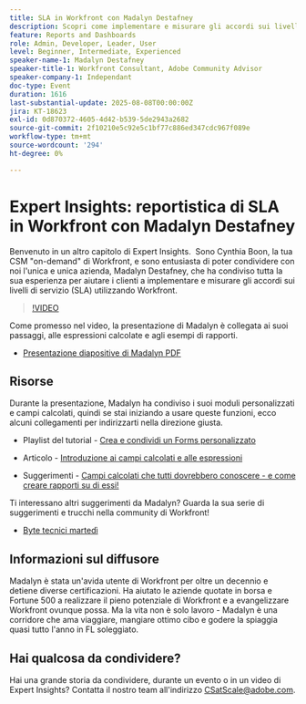```yaml
---
title: SLA in Workfront con Madalyn Destafney
description: Scopri come implementare e misurare gli accordi sui livelli di servizio (SLA) in Adobe Workfront con i suggerimenti degli esperti di Madalyn Destafney, incluse indicazioni dettagliate, esempi di campi calcolati e best practice per i moduli personalizzati.
feature: Reports and Dashboards
role: Admin, Developer, Leader, User
level: Beginner, Intermediate, Experienced
speaker-name-1: Madalyn Destafney
speaker-title-1: Workfront Consultant, Adobe Community Advisor
speaker-company-1: Independant
doc-type: Event
duration: 1616
last-substantial-update: 2025-08-08T00:00:00Z
jira: KT-18623
exl-id: 0d870372-4605-4d42-b539-5de2943a2682
source-git-commit: 2f10210e5c92e5c1bf77c886ed347cdc967f089e
workflow-type: tm+mt
source-wordcount: '294'
ht-degree: 0%

---
```


# Expert Insights: reportistica di SLA in Workfront con Madalyn Destafney

Benvenuto in un altro capitolo di Expert Insights.  Sono Cynthia Boon, la tua CSM &quot;on-demand&quot; di Workfront, e sono entusiasta di poter condividere con noi l&#39;unica e unica azienda, Madalyn Destafney, che ha condiviso tutta la sua esperienza per aiutare i clienti a implementare e misurare gli accordi sui livelli di servizio (SLA) utilizzando Workfront. 

>[!VIDEO](https://video.tv.adobe.com/v/3469901/?learn=on&enablevpops)

Come promesso nel video, la presentazione di Madalyn è collegata ai suoi passaggi, alle espressioni calcolate e agli esempi di rapporti. 

* [Presentazione diapositive di Madalyn PDF](https://cdn.experience.workfront.com/Training/Guides/Customer+Success+at+Scale/SLA+Reporting.pdf)

## Risorse

Durante la presentazione, Madalyn ha condiviso i suoi moduli personalizzati e campi calcolati, quindi se stai iniziando a usare queste funzioni, ecco alcuni collegamenti per indirizzarti nella direzione giusta. 

* Playlist del tutorial - [Crea e condividi un Forms personalizzato](https://experienceleague.adobe.com/it/playlists/workfront-create-and-manage-custom-forms)

* Articolo - [Introduzione ai campi calcolati e alle espressioni](https://experienceleague.adobe.com/it/docs/workfront-learn/tutorials-workfront/custom-data/calculated-expressions/get-started-with-calculated-fields-and-expressions)

* Suggerimenti - [Campi calcolati che tutti dovrebbero conoscere - e come creare rapporti su di essi!](https://experienceleague.adobe.com/it/docs/events/the-skill-exchange-recordings/workfront/apr2022/calculated-fields)

Ti interessano altri suggerimenti da Madalyn? Guarda la sua serie di suggerimenti e trucchi nella community di Workfront! 

* [Byte tecnici martedì](https://experienceleaguecommunities.adobe.com/t5/workfront-discussions/tuesday-tech-bytes/m-p/625812#M2742)

## Informazioni sul diffusore 

Madalyn è stata un&#39;avida utente di Workfront per oltre un decennio e detiene diverse certificazioni. Ha aiutato le aziende quotate in borsa e Fortune 500 a realizzare il pieno potenziale di Workfront e a evangelizzare Workfront ovunque possa. Ma la vita non è solo lavoro - Madalyn è una corridore che ama viaggiare, mangiare ottimo cibo e godere la spiaggia quasi tutto l&#39;anno in FL soleggiato. 

## Hai qualcosa da condividere?

Hai una grande storia da condividere, durante un evento o in un video di Expert Insights? Contatta il nostro team all&#39;indirizzo [CSatScale@adobe.com](mailto:CSatScale@adobe.com).
